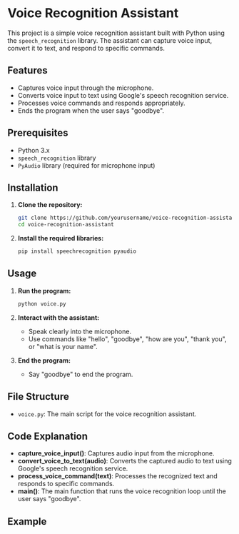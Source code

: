 # Voice Recognition Assistant

This project is a simple voice recognition assistant built with Python using the `speech_recognition` library. The assistant can capture voice input, convert it to text, and respond to specific commands.

## Features

- Captures voice input through the microphone.
- Converts voice input to text using Google's speech recognition service.
- Processes voice commands and responds appropriately.
- Ends the program when the user says "goodbye".

## Prerequisites

- Python 3.x
- `speech_recognition` library
- `PyAudio` library (required for microphone input)

## Installation

1. **Clone the repository:**
    ```sh
    git clone https://github.com/yourusername/voice-recognition-assistant.git
    cd voice-recognition-assistant
    ```

2. **Install the required libraries:**
    ```sh
    pip install speechrecognition pyaudio
    ```

## Usage

1. **Run the program:**
    ```sh
    python voice.py
    ```

2. **Interact with the assistant:**
    - Speak clearly into the microphone.
    - Use commands like "hello", "goodbye", "how are you", "thank you", or "what is your name".

3. **End the program:**
    - Say "goodbye" to end the program.

## File Structure

- `voice.py`: The main script for the voice recognition assistant.

## Code Explanation

- **capture_voice_input()**: Captures audio input from the microphone.
- **convert_voice_to_text(audio)**: Converts the captured audio to text using Google's speech recognition service.
- **process_voice_command(text)**: Processes the recognized text and responds to specific commands.
- **main()**: The main function that runs the voice recognition loop until the user says "goodbye".

## Example

